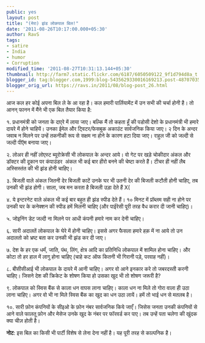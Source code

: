 ```yaml
---
public: yes
layout: post
title: "(मेरा) झंड लोकपाल बिल!"
date: '2011-08-26T10:17:00.000+05:30'
author: RavS
tags:
- satire
- India
- humor
- Corruption
modified_time: '2011-08-27T10:31:13.144+05:30'
thumbnail: http://farm7.static.flickr.com/6187/6050509122_9f1d794d8a_t.jpg
blogger_id: tag:blogger.com,1999:blog-5435629330016169213.post-4870703585338689957
blogger_orig_url: https://ravs.in/2011/08/blog-post_26.html
---
```


आज कल हर कोई अपना बिल ले के आ रहा है। कल हमारी पार्लियामेंट में उन सभी की चर्चा होनी है। तो आनन् फानन में मैंने भी एक बिल तैयार किया है:

१. प्रधानमंत्री को जनता के दाएरे में लाया जाए। बल्कि मैं तो कहता हूँ की पडोसी देशो के प्रधानमंत्री भी हमारे दायरे में होने चाहियें। उनका ईमेल और ट्विटर/फेसबुक अकाउंट सार्वजनिक किया जाए। २ दिन के अन्दर जवाब न मिलने पर उन्हें तकनीकी रूप से सक्षम ना होने के कारण हटा दिया जाए। राहुल जी को जल्दी से जल्दी पीऍम बनाया जाए।

२. लोअर ही नहीं लोएस्ट ब्यूरोक्रेसी भी लोकपाल के अन्दर आये। वो गेट पर खड़े चोकीदार अंकल और डॉक्टर की दूकान पर कंपाउंडर  अंकल भी कई बार हीरो बनने की चेष्टा करते हैं। टीचर ही नहीं लैब अस्सिस्तंत की भी झंड होनी चाहिए।

३. बिजली वाले अंकल जितनी देर बिजली काटें उनके घर भी उतनी देर की बिजली कटौती होनी चाहिए, तब उनकी भी झंड होगी। साला, जब मन करता है बिजली उड़ा देते हैं X(

४. ये इन्टरनेट वाले अंकल भी कई बार बहुत ही झंड स्पीड देते हैं। १० मिनट में प्रॉब्लम सही ना होने पर उनकी घर के कनेक्शन की स्पीड हमें मिलनी चाहिए (और पाईरेसी पूरी तरह वैध करार दी जानी चाहिए)।

५. जोइनिंग डेट जल्दी ना मिलने पर आधी कंपनी हमारे नाम कर देनी चाहिए।

६. सारी अदालतें लोकपाल के घेरे में होनी चाहिए। इससे अगर फैसला हमारे हक़ में ना आये तो उन अदालतो को भ्रष्ट बता कर उनकी भी झंड कर दी जाए।

७. देश के हर एक धर्मं, जाति, पंथ, लिंग, क्षेत्र आदि का प्रतिनिधि लोकपाल में शामिल होना चाहिए। और कोटा तो हर हाल में लागु होना चाहिए (चाहे कट ऑफ कितनी भी गिरानी पड़े, परवाह नहीं)।

८. बीसीसीआई भी लोकपाल के दायरे में आनी चाहिए। अगर वो आने इनकार करे तो जबरदस्ती करनी चाहिए। जिसने देश की क्रिकेट के शोषण किया हो उसका खुद भी तो शोषण जरूरी है?

९. लोकपाल को स्विस बैंक से काला धन वापस लाना चाहिए। काला धन ना मिले तो गोरा वाला ही उठा लाना चाहिए। अगर वो भी ना मिले स्विस बैंक का खुद का धन उठा लायें। हमें तो भाई धन से मतलब है।

१०. सारी फ़ोन कंपनियों के सीइओ के फ़ोन नंबर सार्वजनिक किये जाएँ। जिसेस जनता उनकी कंपनियों से आने वाले फालतू फ़ोन और मेसेज उनके खुद के नंबर पर फॉरवर्ड कर पाए। तब उन्हें पता चलेगा की खुंदक क्या चीज़ होती है।

**नोट**: इस बिल का किसी भी पार्टी विशेष से लेना देना नहीं है। यह पूरी तरह से काल्पनिक है।
